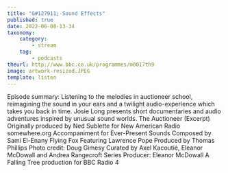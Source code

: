 ```yaml
---
title: "&#127911; Sound Effects"
published: true
date: 2022-06-08-13-34
taxonomy:
    category:
        - stream
    tag:
        - podcasts
theurl: http://www.bbc.co.uk/programmes/m0017th9
image: artwork-resized.JPEG
template: listen
---
```


Episode summary: Listening to the melodies in auctioneer school, reimagining the sound in your ears and a twilight audio-experience which takes you back in time. Josie Long presents short documentaries and audio adventures inspired by unusual sound worlds. The Auctioneer (Excerpt) Originally produced by Ned Sublette for New American Radio somewhere.org Accompaniment for Ever-Present Sounds Composed by Sami El-Enany Flying Fox Featuring Lawrence Pope Produced by Thomas Phillips Photo credit: Doug Gimesy Curated by Axel Kacouti&eacute;, Eleanor McDowall and Andrea Rangecroft Series Producer: Eleanor McDowall A Falling Tree production for BBC Radio 4
